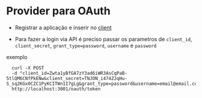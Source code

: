 # Provider para OAuth

- Registrar a aplicação e inserir no [client](https://github.com/luiscsmuniz/client_app)


- Para fazer a login via API é preciso passar os parametros de `client_id`, `client_secret`, `grant_type=password`, `username` e `password`

exemplo 

```curl
  curl -X POST 
  -d "client_id=Zwta1yBfGA7zY3ad6iWR3AsCqPaB-5tlQM6CNfPkENw&client_secret=TNJON_i474ZJqHu-S_sq2KGx0CZC1PyKCITWn1I7gLg&grant_type=password&username=email@email.com&password=123456" 
  http://localhost:3001/oauth/token
```
